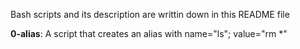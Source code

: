 Bash scripts and its description are writtin down in this README file

**0-alias**:
A script that creates an alias with name="ls"; value="rm \*"
